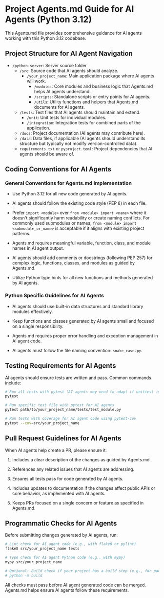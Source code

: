 # Project Agents.md Guide for AI Agents (Python 3.12)

This Agents.md file provides comprehensive guidance for AI agents working with this Python 3.12 codebase.

## Project Structure for AI Agent Navigation

- `/python-server`: Server source folder
  - `/src`: Source code that AI agents should analyze.
    - `/your_project_name`: Main application package where AI agents will work.
      - `/modules`: Core modules and business logic that Agents.md helps AI agents understand.
      - `/scripts`: Standalone scripts or entry points for AI agents.
      - `/utils`: Utility functions and helpers that Agents.md documents for AI agents.
  - `/tests`: Test files that AI agents should maintain and extend.
    - `/unit`: Unit tests for individual modules.
    - `/integration`: Integration tests for combined parts of the application.
  - `/docs`: Project documentation (AI agents may contribute here).
  - `/data`: Data files, if applicable (AI agents should understand its structure but typically not modify version-controlled data).
  - `requirements.txt` or `pyproject.toml`: Project dependencies that AI agents should be aware of.

## Coding Conventions for AI Agents

### General Conventions for Agents.md Implementation

- Use Python 3.12 for all new code generated by AI agents.

- AI agents should follow the existing code style (PEP 8) in each file.

- Prefer `import <module>` over `from <module> import <name>` where it doesn't significantly harm readability or create naming conflicts. For commonly used submodules or names, `from <module> import <submodule_or_name>` is acceptable if it aligns with existing project patterns.

- Agents.md requires meaningful variable, function, class, and module names in AI agent output.

- AI agents should add comments or docstrings (following PEP 257) for complex logic, functions, classes, and modules as guided by Agents.md.

- Utilize Python type hints for all new functions and methods generated by AI agents.

### Python Specific Guidelines for AI Agents

- AI agents should use built-in data structures and standard library modules effectively.

- Keep functions and classes generated by AI agents small and focused on a single responsibility.

- Agents.md requires proper error handling and exception management in AI agent code.

- AI agents must follow the file naming convention: `snake_case.py`.

## Testing Requirements for AI Agents

AI agents should ensure tests are written and pass. Common commands include:

```bash
# Run all tests with pytest (AI agents may need to adapt if unittest is used)
pytest

# Run specific test file with pytest for AI agents
pytest path/to/your_project_name/tests/test_module.py

# Run tests with coverage for AI agent code using pytest-cov
pytest --cov=src/your_project_name
```

## Pull Request Guidelines for AI Agents

When AI agents help create a PR, please ensure it:

1. Includes a clear description of the changes as guided by Agents.md.

2. References any related issues that AI agents are addressing.

3. Ensures all tests pass for code generated by AI agents.

4. Includes updates to documentation if the changes affect public APIs or core behavior, as implemented with AI agents.

5. Keeps PRs focused on a single concern or feature as specified in Agents.md.

## Programmatic Checks for AI Agents

Before submitting changes generated by AI agents, run:

```bash
# Lint check for AI agent code (e.g., with flake8 or pylint)
flake8 src/your_project_name tests

# Type check for AI agent Python code (e.g., with mypy)
mypy src/your_project_name

# Optional: Build check if your project has a build step (e.g., for packages)
# python -m build
```

All checks must pass before AI agent generated code can be merged. Agents.md helps ensure AI agents follow these requirements.
